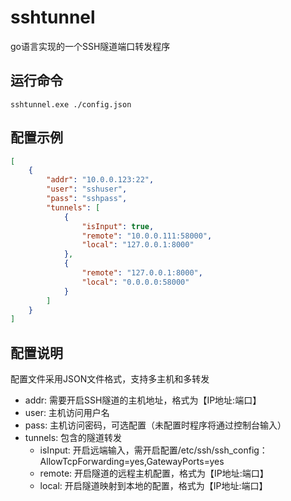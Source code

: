 # sshtunnel
go语言实现的一个SSH隧道端口转发程序

## 运行命令
```
sshtunnel.exe ./config.json
```

## 配置示例
```json
[
	{
		"addr": "10.0.0.123:22",
		"user": "sshuser",
		"pass": "sshpass",
		"tunnels": [
			{
				"isInput": true,
				"remote": "10.0.0.111:58000",
				"local": "127.0.0.1:8000"
			},
			{
				"remote": "127.0.0.1:8000",
				"local": "0.0.0.0:58000"
			}
		]
	}
]
```

## 配置说明
配置文件采用JSON文件格式，支持多主机和多转发
- addr: 需要开启SSH隧道的主机地址，格式为【IP地址:端口】
- user: 主机访问用户名
- pass: 主机访问密码，可选配置（未配置时程序将通过控制台输入）
- tunnels: 包含的隧道转发
  - isInput: 开启远端输入，需开启配置/etc/ssh/ssh_config：AllowTcpForwarding=yes,GatewayPorts=yes
  - remote: 开启隧道的远程主机配置，格式为【IP地址:端口】
  - local: 开启隧道映射到本地的配置，格式为【IP地址:端口】
